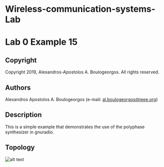# Wireless-communication-systems-Lab
# Lab 0 Example 15

## Copyright
Copyright 2019, Alexandros-Apostolos A. Boulogeorgos. All rights reserved.

## Authors
Alexandros Apostolos A. Boulogeorgos (e-mail: al.boulogeorgos@ieee.org)

## Description  
This is a simple example that demonstrates the use of the polyphase synthesizer in gnuradio. 

## Topology
![alt text](https://github.com/aboulogeorgos/Wireless-communication-systems-Lab/blob/master/Lab0/example15/example15.grc.png?raw=true)
